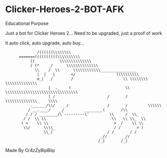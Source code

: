 # Clicker-Heroes-2-BOT-AFK
Educational Purpose

Just a bot for Clicker Heroes 2... Need to be upgraded, just a proof of work

It auto click, auto upgrade, auto buy...


                  /((((((\\\\\\\\
          =======((((((((((\\\\\\\\\\
               ((           \\\\\\\\\\\\\\
               ( (*    _/      \\\\\\\\\\\\\\
                 \\    /  \\      \\\\\\\\\\\\________________
                  |  |   |       </                  ((\\\\\\\\
                  o_|   /        /                      \\ \\\\\\\\    \\\\\\\\\\\\\\
                       |  ._    (                        \\ \\\\\\\\\\\\\\\\\\\\\\\\\\\\\\\\
                       | /                       /       /    \\\\\\\\\\\\\\     \\\\
               .______/\\/     /                 /       /         \\\\\\
              / __.____/    _/         ________(       /\\
             / / / ________/\`---------\'         \\     /  \\_
            / /  \\ \\                             \\   \\ \\_  \\
           ( <    \\ \\                             >  /    \\ \\
            \\/      \\\\_                          / /       > )
                     \\_|                        / /       / /
                                              _//       _//
                                             /_|       /_|

Made By Cr4zZyBipBiip
